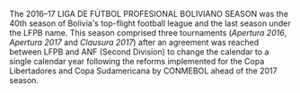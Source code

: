 The 2016–17 LIGA DE FÚTBOL PROFESIONAL BOLIVIANO SEASON was the 40th season of Bolivia's top-flight football league and the last season under the LFPB name. This season comprised three tournaments (_Apertura 2016_, _Apertura 2017_ and _Clausura 2017_) after an agreement was reached between LFPB and ANF (Second Division) to change the calendar to a single calendar year following the reforms implemented for the Copa Libertadores and Copa Sudamericana by CONMEBOL ahead of the 2017 season.

